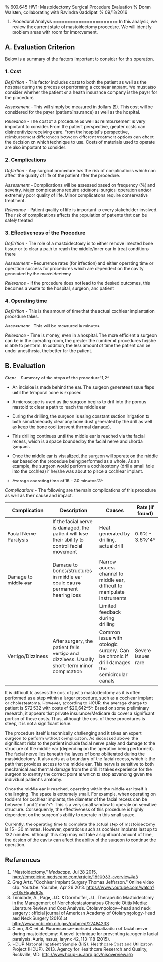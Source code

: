 % 600.645 HW1: Mastoidectomy Surgical Procedure Evaluation
% Doran Walsten, collaborating with Ravindra Gaddipati
% 09/18/2016

1. Procedural Analysis
=======================
In this analysis, we review the current state of mastoidectomy procedure. We will identify problem areas with room for improvement.

## A. Evaluation Criterion
Below is a summary of the factors important to consider for this operation.

### 1. Cost

   _Definition_ - This factor includes costs to both the patient as well as the hospital during the process of performing a cochlear implant. We must also consider whether the patient or a health insurance company is the payer for the procedure.   

   _Assessment_ - This will simply be measured in dollars ($). This cost will be considered for the payer (patient/insurance) as well as the hospital.   

   _Relevance_ - The cost of a procedure as well as reimbursement is very important to consider. From the patient perspective, greater costs can disincentivize receiving care. From the hospital's perspective, reimbursement differences between different treatment options can affect the decision on which technique to use. Costs of materials used to operate are also important to consider.  

### 2. Complications

   _Definition_ - Any surgical procedure has the risk of complications which can affect the quality of life of the patient after the procedure.

   _Assessment_ - Complications will be assessed based on frequency (%) and severity. Major complications require additional surgical operation and/or extremely poor quality of life. Minor complications require conservative treatment.

   _Relevance_ - Patient quality of life is important to every stakeholder involved. The risk of complications affects the population of patients that can be safely treated.

### 3. Effectiveness of the Procedure

   _Definition_ - The role of a mastoidectomy is to either remove infected bone tissue or to clear a path to reach the middle/inner ear to treat conditions there.

   _Assessment_ - Recurrence rates (for infection) and either operating time or operation success for procedures which are dependent on the cavity generated by the mastoidectomy.

   _Relevance_ - If the procedure does not lead to the desired outcomes, this becomes a waste to the hospital, surgeon, and patient.

### 4. Operating time

   _Definition_ - This is the amount of time that the actual cochlear implantation procedure takes.

   _Assessment_ - This will be measured in minutes.

   _Relevance_ - Time is money, even in a hospital. The more efficient a surgeon can be in the operating room, the greater the number of procedures he/she is able to perform. In addition, the less amount of time the patient can be under anesthesia, the better for the patient.

## B. Evaluation

   _Steps_ - Summary of the steps of the procedure^1,2^

   - An incision is made behind the ear. The surgeon generates tissue flaps until the temporal bone is exposed
   - A microscope is used as the surgeon begins to drill into the porous mastoid to clear a path to reach the middle ear
   - During the drilling, the surgeon is using constant suction irrigation to both simultaneously clear any bone dust generated by the drill as well as keep the bone cool (prevent thermal damage).
   - This drilling continues until the middle ear is reached via the facial recess, which is a space bounded by the facial nerve and chorda tympani.
   - Once the middle ear is visualized, the surgeon will operate on the middle ear based on the procedure being performed as a whole. As an example, the surgeon would perform a cochleostomy (drill a small hole into the cochlea) if he/she was about to place a cochlear implant.

   - Average operating time of 15 - 30 minutes^3^

   _Complications_ - The following are the main complications of this procedure as well as their cause and impact.

   | Complication | Description | Causes | Rate (if found) |
   | ------------ |------------------------------------------| ------------------- | ---------|
   | Facial Nerve Paralysis | If the facial nerve is damaged, the patient will lose their ability to control facial movement  | Heat generated by drilling, actual drill | 0.6% - 3.6%^4^ |
   |  | |  | |
   | Damage to middle ear| Damage to bones/structures in middle ear could cause permanent hearing loss| Narrow access channel to middle ear, difficult to manipulate instruments | |
   | | |Limited feedback during drilling | |
   |Vertigo/Dizziness| After surgery, the patient fells vertigo and dizziness. Usually short-term minor complication | Common issue with otologic surgery. Can be chronic if drill damages the semicircular canals | Severe issues rare |


It is difficult to assess the cost of just a mastoidectomy as it is often performed as a step within a larger procedure, such as a cochlear implant or cholesteatoma. However, according to HCUP, the average charge to patient is $72,532 with costs of $20,642^5^. Based on some preliminary research, it appears that private insurance/Medicare do cover a significant portion of these costs. Thus, although the cost of these procedures is steep, it is not a significant issue.

The procedure itself is technically challenging and it takes an expert surgeon to perform without complication. As discussed above, the significant risks to the patient include facial nerve palsy and damage to the structure of the middle ear (depending on the operation being performed). The facial nerve lies beneath the layers of bone obliterated during the mastoidectomy. It also acts as a boundary of the facial recess, which is the path that provides access to the middle ear. This nerve is sensitive to both mechanical and thermal damage from the drill. It takes experience for the surgeon to identify the correct point at which to stop advancing given the individual patient's anatomy.

Once the middle ear is reached, operating within the middle ear itself is challenging. The space is extremely small. For example, when operating on toddlers for cochlear implants, the diameter of the facial recess can be between 1 and 2 mm^7^. This is a very small window to operate on sensitive structure. Consequently, the effectiveness of this procedure is highly dependent on the surgeon's ability to operate in this small space.

Currently, the operating time to complete the actual step of mastoidectomy is 15 - 30 minutes. However, operations such as cochlear implants last up to 132 minutes. Although this step may not take a significant amount of time, the design of the cavity can affect the ability of the surgeon to continue the operation.







## References
1. "Mastoidectomy." _Medscape_. Jul 28 2015, http://emedicine.medscape.com/article/1890933-overview#a3
2. Greg Artz. "Cochlear Implant Surgery Thomas Jefferson." Online video clip. Youtube. Youtube, Apr 26 2013. https://www.youtube.com/watch?v=I8eHquhr52s
3. Trinidade, A., Page, J.C. & Dornhoffer, J.L. Therapeutic Mastoidectomy in the Management of Noncholesteatomatous Chronic Otitis Media: Literature Review and Cost Analysis. Otolaryngology--head and neck surgery : official journal of American Academy of Otolaryngology-Head and Neck Surgery (2016).at <http://www.ncbi.nlm.nih.gov/pubmed/27484233>
4. Chen, S.C. et al. Fluorescence-assisted visualization of facial nerve during mastoidectomy: A novel technique for preventing iatrogenic facial paralysis. Auris, nasus, larynx 42, 113-118 (2015).
5. HCUP National Inpatient Sample (NIS). Healthcare Cost and Utilization Project (HCUP). 2013. Agency for Healthcare Research and Quality, Rockville, MD. http://www.hcup-us.ahrq.gov/nisoverview.jsp

